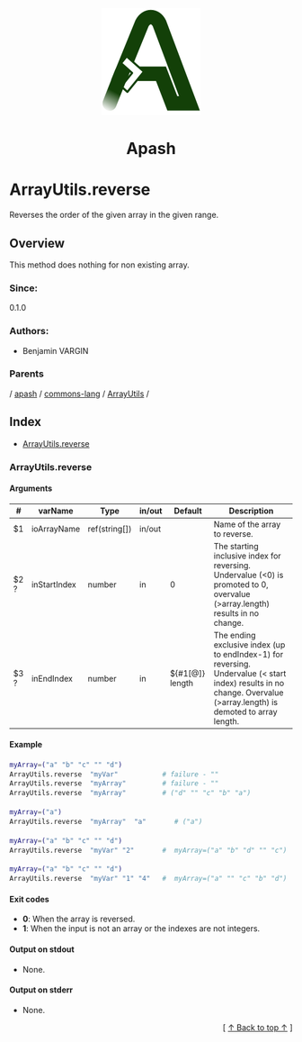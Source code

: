 
<div align='center' id='apash-top'>
  <a href='https://github.com/hastec-fr/apash'>
    <img alt='apash-logo' src='../../../../../../../assets/apash-logo.svg'/>
  </a>

  # Apash
</div>

# ArrayUtils.reverse

Reverses the order of the given array in the given range.

## Overview

This method does nothing for non existing array.

### Since:
0.1.0

### Authors:
* Benjamin VARGIN

### Parents
<!-- apash.parentBegin -->
[](../../../../.md) / [apash](../../../apash.md) / [commons-lang](../../commons-lang.md) / [ArrayUtils](../ArrayUtils.md) / 
<!-- apash.parentEnd -->

## Index

* [ArrayUtils.reverse](#arrayutilsreverse)

### ArrayUtils.reverse

#### Arguments
| #      | varName        | Type          | in/out   | Default         | Description                          |
|--------|----------------|---------------|----------|-----------------|--------------------------------------|
| $1     | ioArrayName    | ref(string[]) | in/out   |                 |  Name of the array to reverse.       |
| $2 ?   | inStartIndex   | number        | in       | 0               |  The starting inclusive index for reversing. Undervalue (<0) is promoted to 0, overvalue (>array.length) results in no change. |
| $3 ?   | inEndIndex     | number        | in       | ${#1[@]} length |  The ending exclusive index (up to endIndex-1) for reversing. Undervalue (< start index) results in no change. Overvalue (>array.length) is demoted to array length. |

#### Example
```bash
myArray=("a" "b" "c" "" "d")
ArrayUtils.reverse  "myVar"           # failure - ""
ArrayUtils.reverse  "myArray"         # failure - ""
ArrayUtils.reverse  "myArray"         # ("d" "" "c" "b" "a")

myArray=("a")
ArrayUtils.reverse  "myArray"  "a"       # ("a")

myArray=("a" "b" "c" "" "d")
ArrayUtils.reverse  "myVar" "2"       #  myArray=("a" "b" "d" "" "c")

myArray=("a" "b" "c" "" "d")
ArrayUtils.reverse  "myVar" "1" "4"   #  myArray=("a" "" "c" "b" "d")

```

#### Exit codes

* **0**: When the array is reversed.
* **1**: When the input is not an array or the indexes are not integers.

#### Output on stdout

* None.

#### Output on stderr

* None.


  <div align='right'>[ <a href='#apash-top'>↑ Back to top ↑</a> ]</div>

